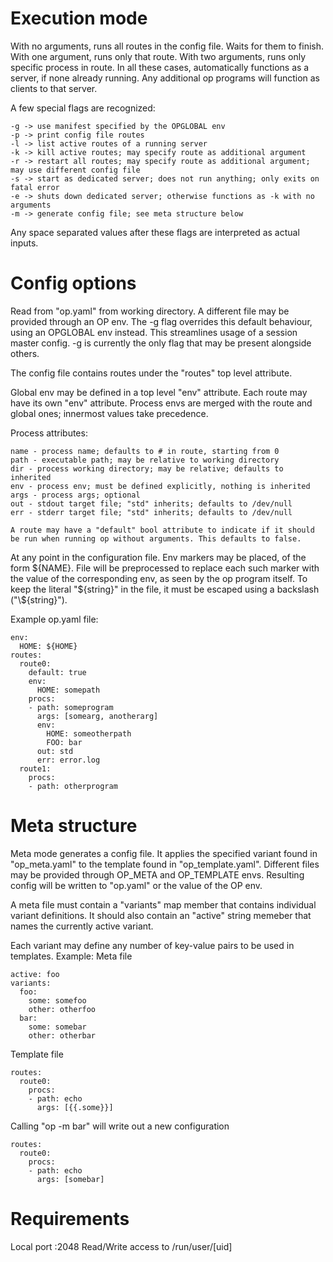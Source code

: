 # Execution mode
With no arguments, runs all routes in the config file. Waits for them to finish.
With one argument, runs only that route.
With two arguments, runs only specific process in route.
In all these cases, automatically functions as a server, if none already running.
Any additional op programs will function as clients to that server.

A few special flags are recognized:
```text
-g -> use manifest specified by the OPGLOBAL env
-p -> print config file routes
-l -> list active routes of a running server
-k -> kill active routes; may specify route as additional argument
-r -> restart all routes; may specify route as additional argument; may use different config file
-s -> start as dedicated server; does not run anything; only exits on fatal error
-e -> shuts down dedicated server; otherwise functions as -k with no arguments
-m -> generate config file; see meta structure below
```
Any space separated values after these flags are interpreted as actual inputs.

# Config options
Read from "op.yaml" from working directory.
A different file may be provided through an OP env.
The -g flag overrides this default behaviour, using an OPGLOBAL env instead. This streamlines usage of a session master config.
-g is currently the only flag that may be present alongside others.

The config file contains routes under the "routes" top level attribute.

Global env may be defined in a top level "env" attribute. Each route may have its own "env" attribute.
Process envs are merged with the route and global ones; innermost values take precedence.

Process attributes:
```text
name - process name; defaults to # in route, starting from 0
path - executable path; may be relative to working directory
dir - process working directory; may be relative; defaults to inherited
env - process env; must be defined explicitly, nothing is inherited
args - process args; optional
out - stdout target file; "std" inherits; defaults to /dev/null
err - stderr target file; "std" inherits; defaults to /dev/null

A route may have a "default" bool attribute to indicate if it should be run when running op without arguments. This defaults to false.
```

At any point in the configuration file. Env markers may be placed, of the form ${NAME}. File will be preprocessed to replace each such marker with the value of the corresponding env, as seen by the op program itself.
To keep the literal "${string}" in the file, it must be escaped using a backslash ("\\${string}").

Example op.yaml file:
```text
env:
  HOME: ${HOME}
routes:
  route0:
    default: true
    env:
      HOME: somepath
    procs:
    - path: someprogram
      args: [somearg, anotherarg]
      env:
        HOME: someotherpath
        FOO: bar
      out: std
      err: error.log
  route1:
    procs:
    - path: otherprogram
```

# Meta structure
Meta mode generates a config file. It applies the specified variant found in "op\_meta.yaml" to the template found in "op\_template.yaml".
Different files may be provided through OP\_META and OP\_TEMPLATE envs. Resulting config will be written to "op.yaml" or the value of the OP env.

A meta file must contain a "variants" map member that contains individual variant definitions.
It should also contain an "active" string memeber that names the currently active variant.

Each variant may define any number of key-value pairs to be used in templates.
Example:
Meta file
```text
active: foo
variants:
  foo:
    some: somefoo
    other: otherfoo
  bar:
    some: somebar
    other: otherbar
```
Template file
```text
routes:
  route0:
    procs:
    - path: echo
      args: [{{.some}}]
```
Calling "op -m bar" will write out a new configuration
```text
routes:
  route0:
    procs:
    - path: echo
      args: [somebar]
```

# Requirements
Local port :2048
Read/Write access to /run/user/[uid]
